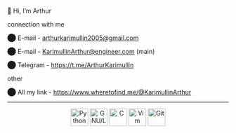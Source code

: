  👋 Hi, I’m Arthur
 
connection with me

⬤ E-mail - arthurkarimullin2005@gmail.com

⬤ E-mail - KarimullinArthur@engineer.com    (main) 

⬤ Telegram - https://t.me/ArthurKarimullin
  
other

⬤ All my link - https://www.wheretofind.me/@KarimullinArthur

---

<div align="center">
    <img src="https://cdn.jsdelivr.net/gh/devicons/devicon/icons/python/python-original.svg" title="Python"    alt="Python" width="40" height="40"/>
    <img src="https://cdn.jsdelivr.net/gh/devicons/devicon/icons/linux/linux-original.svg"   title="GNU/Linux" alt="GNU/Linux" width="40" height="40"/>
    <img src="https://cdn.jsdelivr.net/gh/devicons/devicon/icons/c/c-original.svg"           title="C"    alt="C"    width="40" height="40"/>
    <img src="https://cdn.jsdelivr.net/gh/devicons/devicon/icons/vim/vim-original.svg"       title="Vim"  alt="Vim"  width="40" height="40"/>
    <i class="devicon-bash-plain"></i>
    <img src="https://cdn.jsdelivr.net/gh/devicons/devicon/icons/git/git-original.svg"       title="Git"  alt="Git"   width="40" height="40/>

          
 </div>
 
 <img src="https://komarev.com/ghpvc/?username=KarimullinArthur&style=flat">
